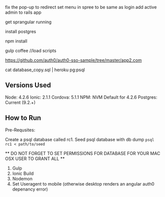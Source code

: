 fix the pop-up to redirect
set menu in spree to be same as login
add active admin to rails app

get sprangular running

install postgres

npm install

gulp coffee    //load scripts

https://github.com/auth0/auth0-sso-sample/tree/master/app2.com

cat database_copy.sql | heroku pg:psql


## Versions Used

Node: 4.2.6
Ionic: 2.1.1
Cordova: 5.1.1
NPM: NVM Default for 4.2.6
Postgres: Current (9.2.+)

## How to Run 

Pre-Requsites: 

Create a psql database called rc1. 
Seed psql database with db dump `psql rc1 < path/to/seed`

** DO NOT FORGET TO SET PERMISSIONS FOR DATABASE FOR YOUR MAC OSX USER TO GRANT ALL **

1) Gulp
2) Ionic Build
3) Nodemon
4) Set Useragent to mobile (otherwise desktop renders an angular auth0 depenancy error)
